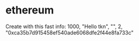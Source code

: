 # ethereum
 Create with this fast info:
1000, "Hello tkn", "$%$", 2, "0xca35b7d915458ef540ade6068dfe2f44e8fa733c"

